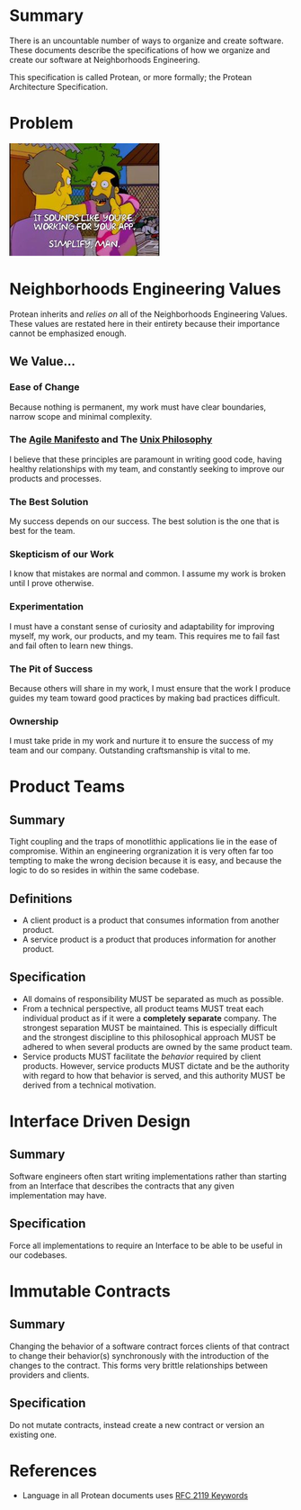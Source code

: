 # Summary
There is an uncountable number of ways to organize and create software. These documents describe the specifications of how we organize and create our software at Neighborhoods Engineering.

This specification is called Protean, or more formally; the Protean Architecture Specification.

# Problem
![simplify](images/simplify.jpeg)

# Neighborhoods Engineering Values
Protean inherits and *relies on* all of the Neighborhoods Engineering Values. These values are restated here in their entirety because their importance  cannot be emphasized enough.

## We Value...

### Ease of Change
Because nothing is permanent, my work must have clear boundaries, narrow scope and minimal complexity.

### The [Agile Manifesto](http://agilemanifesto.org/) and The [Unix Philosophy](https://en.wikipedia.org/wiki/Unix_philosophy)
I believe that these principles are paramount in writing good code, having healthy relationships with my team, and constantly seeking to improve our products and processes.

### The Best Solution
My success depends on our success. The best solution is the one that is best for the team.

### Skepticism of our Work
I know that mistakes are normal and common. I assume my work is broken until I prove otherwise.

### Experimentation
I must have a constant sense of curiosity and adaptability for improving myself, my work, our products, and my team. This requires me to fail fast and fail often to learn new things.

### The Pit of Success
Because others will share in my work, I must ensure that the work I produce guides my team toward good practices by making bad practices difficult.

### Ownership
I must take pride in my work and nurture it to ensure the success of my team and our company. Outstanding craftsmanship is vital to me.

# Product Teams
## Summary
Tight coupling and the traps of monotlithic applications lie in the ease of compromise. Within an engineering orgranization it is very often far too tempting to make the wrong decision because it is easy, and because the logic to do so resides in within the same codebase.

## Definitions
* A client product is a product that consumes information from another product.
* A service product is a product that produces information for another product.

## Specification
* All domains of responsibility MUST be separated as much as possible.
* From a technical perspective, all product teams MUST treat each individual product as if it were a **completely separate** company. The strongest separation MUST be maintained. This is especially difficult and the strongest discipline to this philosophical approach MUST be adhered to when several products are owned by the same product team.
* Service products MUST facilitate the *behavior* required by client products.  However, service products MUST dictate and be the authority with regard to how that behavior is served, and this authority MUST be derived from a technical motivation. 

# Interface Driven Design

## Summary
Software engineers often start writing implementations rather than starting from an Interface that describes the contracts that any given implementation may have.

## Specification
Force all implementations to require an Interface to be able to be useful in our codebases.

# Immutable Contracts
## Summary
Changing the behavior of a software contract forces clients of that contract to change their behavior(s) synchronously with the introduction of the changes to the contract.  This forms very brittle relationships between providers and clients.

## Specification
Do not mutate contracts, instead create a new contract or version an existing one.

# References
* Language in all Protean documents uses [RFC 2119 Keywords](https://www.ietf.org/rfc/rfc2119.txt)
